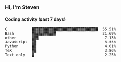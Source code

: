 ### Hi, I'm Steven.

#### Coding activity (past 7 days)
```
C           ▓▓▓▓▓▓▓▓▓▓▓▓▓▓▓▓▓▓▓▓▓▓▓▓▓▓▓▓▓▓  55.51%
Bash        ▓▓▓▓▓▓▓▓▓▓▓                     21.69%
other       ▓▓▓                              7.13%
JavaScript  ▓▓                               5.55%
Python      ▓▓                               4.01%
TeX         ▓▓                               3.86%
Text only   ▓                                2.25%
```
